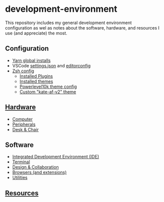 # development-environment

This repository includes my general development environment configuration as wel as notes about the software, hardware, and resources I use (and appreciate) the most.

## Configuration

- [Yarn global installs](https://github.com/katesowles/development-environment/blob/main/.config/yarn/global/package.json)
- VSCode [settings.json](https://github.com/katesowles/development-environment/blob/main/Library/Application%20Support/Code/User/settings.json) and [editorconfig](https://github.com/katesowles/development-environment/blob/main/editorconfig)
- [Zsh config](https://github.com/katesowles/development-environment/blob/main/.zshrc)
  - [Installed Plugins](https://github.com/katesowles/development-environment/blob/main/.oh-my-zsh--custom/custom/plugins/INSTALLS.md)
  - [Installed themes](https://github.com/katesowles/development-environment/blob/main/.oh-my-zsh--custom/custom/themes/INSTALLS.md)
  - [Powerlevel10k theme config](https://github.com/katesowles/development-environment/blob/main/.p10k.zsh)
  - [Custom "kate-af-v2" theme](https://github.com/katesowles/development-environment/blob/main/.oh-my-zsh--custom/custom/themes/kate-af-v2/kate-af-v2.zsh)

## [Hardware](https://github.com/katesowles/development-environment/blob/main/HARDWARE.md)

- [Computer](https://github.com/katesowles/development-environment/blob/main/HARDWARE.md#computer)
- [Peripherals](https://github.com/katesowles/development-environment/blob/main/HARDWARE.md#peripherals)
- [Desk & Chair](https://github.com/katesowles/development-environment/blob/main/HARDWARE.md#desk--chair)

## Software

- [Integrated Development Environment (IDE)](https://github.com/katesowles/development-environment/blob/main/SOFTWARE.md#integrated-development-environment-ide)
- [Terminal](https://github.com/katesowles/development-environment/blob/main/SOFTWARE.md#terminal)
- [Design & Collaboration](https://github.com/katesowles/development-environment/blob/main/SOFTWARE.md#design--collaboration)
- [Browsers (and extensions)](https://github.com/katesowles/development-environment/blob/main/SOFTWARE.md#browser)
- [Utilities](https://github.com/katesowles/development-environment/blob/main/SOFTWARE.md#utilities)

## [Resources](https://github.com/katesowles/development-environment/blob/main/RESOURCES.md)
